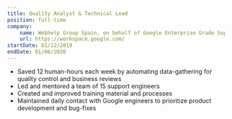 ```yaml
---
title: Quality Analyst & Technical Lead
position: full-time
company:
    name: Webhelp Group Spain, on behalf of Google Enterprise Grade Support project
    url: https://workspace.google.com/
startDate: 01/12/2019
endDate: 01/06/2020
---
```

- Saved 12 human-hours each week by automating data-gathering for quality control and business reviews
- Led and mentored a team of 15 support engineers
- Created and improved training material and processes
- Maintained daily contact with Google engineers to prioritize product development and bug-fixes
